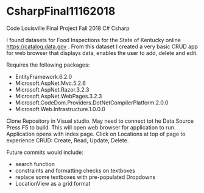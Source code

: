 # CsharpFinal11162018
Code Louisville Final Project Fall 2018 C# Csharp

I found datasets for Food Inspections for the State of Kentucky online https://catalog.data.gov .  From this dataset I created a very basic CRUD app for web browser that displays data, enables the user to add, delete and edit.

Requires the following packages:

- EntityFramework.6.2.0
- Microsoft.AspNet.Mvc.5.2.6
- Microsoft.AspNet.Razor.3.2.3
- Microsoft.AspNet.WebPages.3.2.3
- Microsoft.CodeDom.Providers.DotNetCompilerPlatform.2.0.0
- Microsoft.Web.Infrastructure.1.0.0.0

Clone Repository in Visual studio.  May need to connect tot he Data Source Press F5 to build.  This will open web browser for application to run.
Application opens with index page.
Click on Locations at top of page to experience CRUD: Create, Read, Update, Delete.

Future commits would include:
- search function
- constraints and formatting checks on textboxes
- replace some textboxes with pre-populated Dropdowns
- LocationView as a grid format
